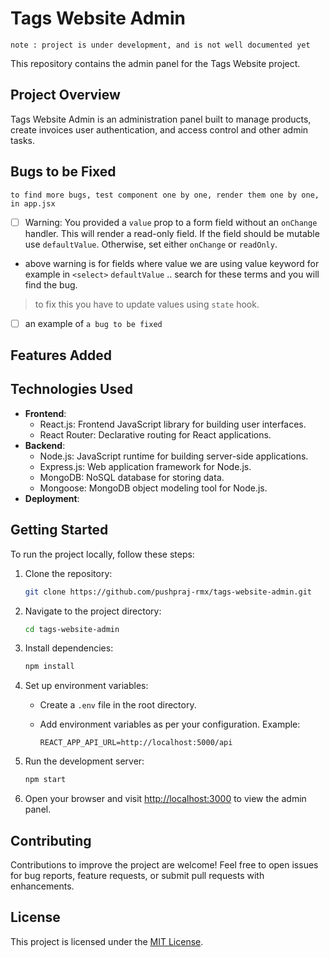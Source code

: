 # Tags Website Admin 
`note : project is under development, and is not well documented yet`

This repository contains the admin panel for the Tags Website project.

## Project Overview

Tags Website Admin is an administration panel built to manage products, create invoices  user authentication, and access control and other admin tasks.

## Bugs to be Fixed 
`to find more bugs, test component one by one, render them one by one, in app.jsx`
- [ ] Warning: You provided a `value` prop to a form field without an `onChange` handler. This will render a read-only field. If the field should be mutable use `defaultValue`. Otherwise, set either `onChange` or `readOnly`.
- above warning is for fields where value we are using value keyword for example in `<select>` `defaultValue` .. search for these terms and you will find the bug.
> to fix this you have to update values using `state` hook. 

- [ ] an example of `a bug to be fixed`

## Features Added

<!-- - User authentication: Secure login and logout functionality.
- Tag management: Create, read, update, and delete tags.
- Category management: Create, read, update, and delete categories.
- Access control: Different user roles with varying levels of access to features.
- Responsive design: Admin panel is designed to be responsive and accessible on different devices. -->

## Technologies Used

- **Frontend**:
  - React.js: Frontend JavaScript library for building user interfaces.
  <!-- - Material-UI: React UI framework for designing responsive and accessible UI components. -->
  - React Router: Declarative routing for React applications.
  <!-- - Axios: Promise-based HTTP client for making API requests. -->
- **Backend**:
  - Node.js: JavaScript runtime for building server-side applications.
  - Express.js: Web application framework for Node.js.
  - MongoDB: NoSQL database for storing data.
  - Mongoose: MongoDB object modeling tool for Node.js.
  <!-- - JWT: JSON Web Tokens for authentication. -->
- **Deployment**:
  <!-- - Docker: Containerization platform for packaging applications into containers.
  - Docker Compose: Tool for defining and running multi-container Docker applications. -->

## Getting Started

To run the project locally, follow these steps:

1. Clone the repository:

   ```bash
   git clone https://github.com/pushpraj-rmx/tags-website-admin.git
   ```

2. Navigate to the project directory:

   ```bash
   cd tags-website-admin
   ```

3. Install dependencies:

   ```bash
   npm install
   ```

4. Set up environment variables:
   - Create a `.env` file in the root directory.
   - Add environment variables as per your configuration. Example:

     ```plaintext
     REACT_APP_API_URL=http://localhost:5000/api
     ```

5. Run the development server:

   ```bash
   npm start
   ```

6. Open your browser and visit [http://localhost:3000](http://localhost:3000) to view the admin panel.

## Contributing

Contributions to improve the project are welcome! Feel free to open issues for bug reports, feature requests, or submit pull requests with enhancements.

## License

This project is licensed under the [MIT License](LICENSE).